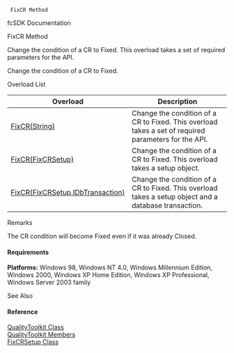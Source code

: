 ﻿     FixCR Method                                                   

fcSDK Documentation

FixCR Method

Change the condition of a CR to Fixed. This overload takes a set of required parameters for the API.

Change the condition of a CR to Fixed.

Overload List

| Overload | Description |
| --- | --- |
| [FixCR(String)](FChoice.Toolkits.Clarify~FChoice.Toolkits.Clarify.Quality.QualityToolkit~FixCR(String).md) | Change the condition of a CR to Fixed. This overload takes a set of required parameters for the API.   |
| [FixCR(FixCRSetup)](FChoice.Toolkits.Clarify~FChoice.Toolkits.Clarify.Quality.QualityToolkit~FixCR(FixCRSetup).md) | Change the condition of a CR to Fixed. This overload takes a setup object.   |
| [FixCR(FixCRSetup,IDbTransaction)](FChoice.Toolkits.Clarify~FChoice.Toolkits.Clarify.Quality.QualityToolkit~FixCR(FixCRSetup,IDbTransaction).md) | Change the condition of a CR to Fixed. This overload takes a setup object and a database transaction.   |

Remarks

The CR condition will become Fixed even if it was already Closed.

#### Requirements

**Platforms:** Windows 98, Windows NT 4.0, Windows Millennium Edition, Windows 2000, Windows XP Home Edition, Windows XP Professional, Windows Server 2003 family

See Also

#### Reference

[QualityToolkit Class](FChoice.Toolkits.Clarify~FChoice.Toolkits.Clarify.Quality.QualityToolkit.md)  
[QualityToolkit Members](FChoice.Toolkits.Clarify~FChoice.Toolkits.Clarify.Quality.QualityToolkit_members.md)  
[FixCRSetup Class](FChoice.Toolkits.Clarify~FChoice.Toolkits.Clarify.Quality.FixCRSetup.md)
